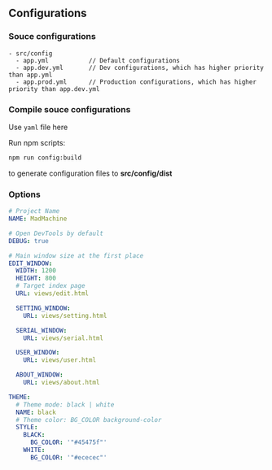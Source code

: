 ## Configurations

### Souce configurations

```
- src/config
  - app.yml           // Default configurations
  - app.dev.yml       // Dev configurations, which has higher priority than app.yml
  - app.prod.yml      // Production configurations, which has higher priority than app.dev.yml
```

### Compile souce configurations

Use `yaml` file here

Run npm scripts:

```sh
npm run config:build
```

to generate configuration files to **src/config/dist**

### Options

```yaml
# Project Name
NAME: MadMachine

# Open DevTools by default
DEBUG: true

# Main window size at the first place
EDIT_WINDOW:
  WIDTH: 1200
  HEIGHT: 800
  # Target index page
  URL: views/edit.html

  SETTING_WINDOW:
    URL: views/setting.html

  SERIAL_WINDOW:
    URL: views/serial.html

  USER_WINDOW:
    URL: views/user.html

  ABOUT_WINDOW:
    URL: views/about.html

THEME:
  # Theme mode: black | white
  NAME: black
  # Theme color: BG_COLOR background-color
  STYLE:
    BLACK:
      BG_COLOR: '"#45475f"'
    WHITE:
      BG_COLOR: '"#ececec"'
```
